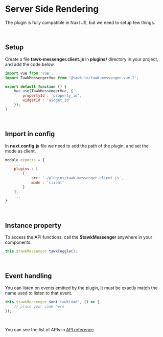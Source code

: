 # Server Side Rendering
The plugin is fully compatible in Nuxt JS, but we need to setup few things.

<br/>

## Setup
Create a file **tawk-messenger.client.js** in **plugins/** directory in your project, and add the
code below.

```js
import Vue from 'vue';
import TawkMessengerVue from '@tawk.to/tawk-messenger-vue-2';

export default function () {
    Vue.use(TawkMessengerVue, {
        propertyId : 'property_id',
        widgetId : 'widget_id'
    });
}
```

<br/>

## Import in config
In **nuxt.config.js** file we need to add the path of the plugin, and set the mode as client.

```js
module.exports = {
    ...
    plugins : [
        {
            src: '~/plugins/tawk-messenger.client.js',
            mode : 'client'
        }
    ],
    ...
}
```

<br/>

## Instance property
To access the API functions, call the **$tawkMessenger** anywhere in your components.

```js
this.$tawkMessenger.tawkToggle();
```

<br/>

## Event handling
You can listen on events emitted by the plugin, It must be exactly match the name used to listen
to that event.

```js
this.$tawkMessenger.$on('tawkLoad', () => {
    // place your code here
});
```

<br/>

You can see the list of APIs in [API reference](api-reference.md).